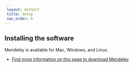 ```yaml
---
 layout: default
 title: Setup
 nav_order: 6
---
```


## Installing the software

Mendeley is available for Mac, Windows, and Linux.  

- [Find more information on this page to download Mendeley](https://www.mendeley.com/reference-management/reference-manager) 
